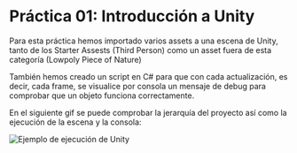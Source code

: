 # Práctica 01: Introducción a Unity

Para esta práctica hemos importado varios assets a una escena de Unity, tanto de los Starter Assests (Third Person) como un asset fuera de esta categoría (Lowpoly Piece of Nature)

También hemos creado un script en C# para que con cada actualización, es decir, cada frame, se visualice por consola un mensaje de debug para comprobar que un objeto funciona correctamente.

En el siguiente gif se puede comprobar la jerarquía del proyecto así como la ejecución de la escena y la consola:

![Ejemplo de ejecución de Unity](./unity_execution.gif)

